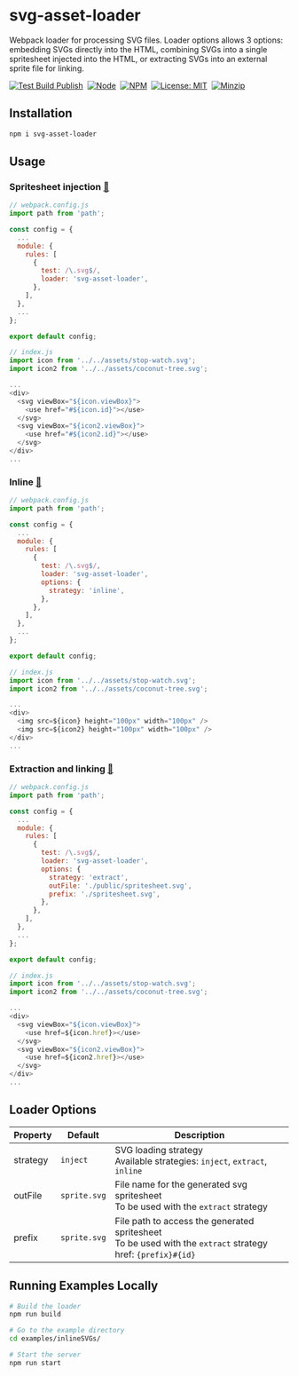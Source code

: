 # svg-asset-loader
Webpack loader for processing SVG files. Loader options allows 3 options: embedding SVGs directly into the HTML, combining SVGs into a single spritesheet injected into the HTML, or extracting SVGs into an external sprite file for linking.

[![Test Build Publish](https://github.com/heshanera/svg-asset-loader/actions/workflows/publish.yml/badge.svg)](https://github.com/heshanera/svg-asset-loader/actions)&nbsp;
[![Node](https://img.shields.io/badge/Node-v20.10.0-%233C873A)](https://nodejs.org/dist/v20.14.0/docs/api/)&nbsp;
[![NPM](https://img.shields.io/badge/NPM-v8.19.3-%23CC3534)](https://www.npmjs.com/package/svg-asset-loader?activeTab=readme)&nbsp;
[![License: MIT](https://img.shields.io/badge/License-MIT-blue)](https://github.com/heshanera/svg-asset-loader/blob/master/LICENSE)&nbsp;
[![Minzip](https://badgen.net/bundlephobia/min/svg-asset-loader)](https://bundlephobia.com/package/svg-asset-loader)&nbsp;

## Installation
```bash
npm i svg-asset-loader
```

## Usage

### Spritesheet injection [:link:](https://github.com/heshanera/svg-asset-loader/tree/master/examples/injectSVGs)
```js
// webpack.config.js
import path from 'path';

const config = {
  ...
  module: {
    rules: [
      {
        test: /\.svg$/,
        loader: 'svg-asset-loader',
      },
    ],
  },
  ...
};

export default config;
```
```js
// index.js
import icon from '../../assets/stop-watch.svg';
import icon2 from '../../assets/coconut-tree.svg';

...
<div>
  <svg viewBox="${icon.viewBox}">
    <use href="#${icon.id}"></use>
  </svg>
  <svg viewBox="${icon2.viewBox}">
    <use href="#${icon2.id}"></use>
  </svg>
</div>
...
```

### Inline [:link:](https://github.com/heshanera/svg-asset-loader/tree/master/examples/inlineSVGs)
```js
// webpack.config.js
import path from 'path';

const config = {
  ...
  module: {
    rules: [
      {
        test: /\.svg$/,
        loader: 'svg-asset-loader',
        options: {
          strategy: 'inline',
        },
      },
    ],
  },
  ...
};

export default config;
```
```js
// index.js
import icon from '../../assets/stop-watch.svg';
import icon2 from '../../assets/coconut-tree.svg';

...
<div>
  <img src=${icon} height="100px" width="100px" />
  <img src=${icon2} height="100px" width="100px" />
</div>
...
```


### Extraction and linking [:link:](https://github.com/heshanera/svg-asset-loader/tree/master/examples/extractSVGs)
```js
// webpack.config.js
import path from 'path';

const config = {
  ...
  module: {
    rules: [
      {
        test: /\.svg$/,
        loader: 'svg-asset-loader',
        options: {
          strategy: 'extract',
          outFile: './public/spritesheet.svg',
          prefix: './spritesheet.svg',
        },
      },
    ],
  },
  ...
};

export default config;
```
```js
// index.js
import icon from '../../assets/stop-watch.svg';
import icon2 from '../../assets/coconut-tree.svg';

...
<div>
  <svg viewBox="${icon.viewBox}">
    <use href=${icon.href}></use>
  </svg>
  <svg viewBox="${icon2.viewBox}">
    <use href=${icon2.href}></use>
  </svg>
</div>
...
```

## Loader Options

| Property   | Default | Description |
| ---------- | ------------ | -------- |
| strategy   | `inject`     | SVG loading strategy <br /> Available strategies: `inject`, `extract`, `inline`  |
| outFile    | `sprite.svg` | File name for the generated svg spritesheet <br /> To be used with the `extract` strategy    |
| prefix     | `sprite.svg` | File path to access the generated spritesheet <br /> To be used with the `extract` strategy <br />  href: `{prefix}#{id}`   |

## Running Examples Locally

```bash
# Build the loader
npm run build

# Go to the example directory
cd examples/inlineSVGs/

# Start the server
npm run start
```